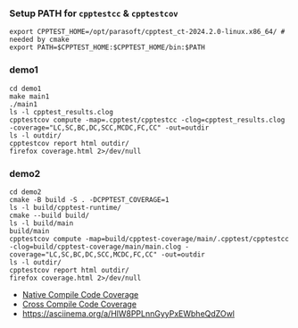### Setup PATH for `cpptestcc` & `cpptestcov`
```
export CPPTEST_HOME=/opt/parasoft/cpptest_ct-2024.2.0-linux.x86_64/ # needed by cmake
export PATH=$CPPTEST_HOME:$CPPTEST_HOME/bin:$PATH
```

### demo1
```
cd demo1
make main1
./main1
ls -l cpptest_results.clog
cpptestcov compute -map=.cpptest/cpptestcc -clog=cpptest_results.clog -coverage="LC,SC,BC,DC,SCC,MCDC,FC,CC" -out=outdir
ls -l outdir/
cpptestcov report html outdir/
firefox coverage.html 2>/dev/null
```
### demo2
```
cd demo2
cmake -B build -S . -DCPPTEST_COVERAGE=1
ls -l build/cpptest-runtime/
cmake --build build/
ls -l build/main
build/main
cpptestcov compute -map=build/cpptest-coverage/main/.cpptest/cpptestcc -clog=build/cpptest-coverage/main/main.clog -coverage="LC,SC,BC,DC,SCC,MCDC,FC,CC" -out=outdir
ls -l outdir/
cpptestcov report html outdir/
firefox coverage.html 2>/dev/null
```


- [Native Compile Code Coverage](https://www.youtube.com/watch?v=epgsssq8vXc)
- [Cross Compile Code Coverage](https://youtu.be/RIhKa1qzmCk?feature=shared)
- https://asciinema.org/a/HlW8PPLnnGyyPxEWbheQdZOwl
